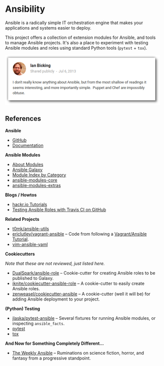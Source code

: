 # Ansibility

Ansible is a radically simple IT orchestration engine that makes your applications and systems easier to deploy.

This project offers a collection of extension modules for Ansible,
and tools to manage Ansible projects.
It's also a place to experiment with testing Ansible modules and roles
using standard Python tools (``pytest`` + ``tox``).

![Ian Bicking (Twitter, 2013)](https://raw.githubusercontent.com/Build-The-Web/ansibility/master/docs/_static/img/ian-twitter.png)




## References

**Ansible**

 * [GitHub](https://github.com/ansible/ansible)
 * [Documentation](http://docs.ansible.com/)


**Ansible Modules**

 * [About Modules](http://docs.ansible.com/modules.html)
 * [Ansible Galaxy](https://galaxy.ansible.com/)
 * [Module Index by Category](http://docs.ansible.com/modules_by_category.html)
 * [ansible-modules-core](https://github.com/ansible/ansible-modules-core)
 * [ansible-modules-extras](https://github.com/ansible/ansible-modules-extras)


**Blogs / Howtos**

 * [hackr.io Tutorials](http://hackr.io/tutorials/ansible)
 * [Testing Ansible Roles with Travis CI on GitHub](https://servercheck.in/blog/testing-ansible-roles-travis-ci-github)


**Related Projects**

 * [t0mk/ansible-utils](https://github.com/t0mk/ansible-utils)
 * [ericlutley/vagrant-ansible](https://github.com/ericlutley/vagrant-ansible) – Code from following a [Vagrant/Ansible Tutorial](http://adamcod.es/2014/09/23/vagrant-ansible-quickstart-tutorial.html).
 * [vim-ansible-yaml](http://vimawesome.com/plugin/vim-ansible-yaml)


**Cookiecutters**

_Note that these are not reviewed, just listed here._

 * [DualSpark/ansible-role](https://github.com/DualSpark/ansible-role) – Cookie-cutter for creating Ansible roles to be published to Galaxy.
 * [iknite/cookiecutter-ansible-role](https://github.com/iknite/cookiecutter-ansible-role) – A cookie-cutter to easily create Ansible roles.
 * [zenweasel/cookiecutter-ansible](https://github.com/zenweasel/cookiecutter-ansible) – A cookie-cutter (well it will be) for adding Ansible deployment to your project.


**(Python) Testing**

 * [jlaska/pytest-ansible](https://github.com/jlaska/pytest-ansible) – Several fixtures for running Ansible modules, or inspecting ``ansible_facts``.
 * [pytest](http://pytest.org/latest/contents.html)
 * [tox](https://tox.readthedocs.org/en/latest/)


**And Now for Something Completely Different…**

 * [The Weekly Ansible](http://theweeklyansible.tumblr.com/) – Ruminations on science fiction, horror, and fantasy from a progressive standpoint.
